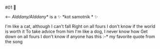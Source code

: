 #01 👋

<--
   *Alddany/Alddany** is a ✨ *kot samotnik * ✨     
   
  I'm like a cat, although I can't fall
Right on all fours
I don't know if the world is worth it
To take advice from him
I'm like a dog, I never know how
Get down on all fours
I don't know if anyone has this 
:-*  my favorite quote from the song
